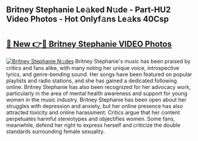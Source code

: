 ## Britney Stephanie Le𝚊ked N𝚞de - Part-HU2 Video Photos - Hot Onlyf𝚊ns Le𝚊ks 40Csp

# <h2><a href="http://ab41386.deff.icu/?id=Britney+Stephanie">🔗 New 👉🔴 Britney Stephanie VIDEO Photos</a></h2>

[![Britney Stephanie N𝚞des](https://i.imgur.com/rIISA9y.gif)](http://ab41386.deff.icu/?id=Britney+Stephanie)
Britney Stephanie's music has been praised by critics and fans alike, with many noting her unique voice, introspective lyrics, and genre-bending sound. Her songs have been featured on popular playlists and radio stations, and she has gained a dedicated following online. Britney Stephanie has also been recognized for her advocacy work, particularly in the area of mental health awareness and support for young women in the music industry. Britney Stephanie has been open about her struggles with depression and anxiety, but her online presence has also attracted toxicity and online harassment. Critics argue that her content perpetuates harmful stereotypes and objectifies women. Some fans, meanwhile, defend her right to express herself and criticize the double standards surrounding female sexuality.
